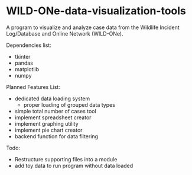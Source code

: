 # WILD-ONe-data-visualization-tools
A program to visualize and analyze case data from the Wildlife Incident Log/Database and Online Network (WILD-ONe).

Dependencies list:
 * tkinter
 * pandas
 * matplotlib
 * numpy

Planned Features List:
 * dedicated data loading system
     - proper loading of grouped data types
 * simple total number of cases tool
 * implement spreadsheet creator
 * implement graphing utility
 * implement pie chart creator
 * backend function for data filtering

Todo:
 * Restructure supporting files into a module
 * add toy data to run program without data loaded
